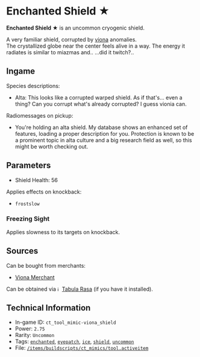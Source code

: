 # Enchanted Shield ★

 **Enchanted Shield ★** is an uncommon cryogenic shield.

A very familiar shield, corrupted by [viona](https://ceterai.github.io/MyEnternia/Wiki/Tags/Viona) anomalies.  
The crystallized globe near the center feels alive in a way. The energy it radiates is similar to miazmas and.. ...did it twitch?..

## Ingame

Species descriptions:

- Alta: This looks like a corrupted warped shield. As if that's... even a thing? Can you corrupt what's already corrupted? I guess vionia can.

Radiomessages on pickup:

- You're holding an alta shield. My database shows an enhanced set of features, loading a proper description for you. Protection is known to be a prominent topic in alta culture and a big research field as well, so this might be worth checking out.

## Parameters

- Shield Health: 56

Applies effects on knockback:

- `frostslow`

### Freezing Sight

Applies slowness to its targets on knockback.

## Sources

Can be bought from merchants:

- [Viona Merchant](https://ceterai.github.io/MyEnternia/Wiki/VionaMerchant)

Can be obtained via <img src="https://steamuserimages-a.akamaihd.net/ugc/263843960696222713/3EC9A7C005541F7D577EBCB8C5736B4EFC9973D6/" alt="icon" width="8" height="12"/> [Tabula Rasa](https://community.playstarbound.com/resources/the-tabula-rasa.3222/) (if you have it installed).

## Technical Information

- In-game ID: `ct_tool_mimic-viona_shield`
- Power: `2.75`
- Rarity: `Uncommon`
- Tags: [`enchanted`](https://ceterai.github.io/MyEnternia/Wiki/Tags/Enchanted), [`eyepatch`](https://ceterai.github.io/MyEnternia/Wiki/Tags/Eyepatch), [`ice`](https://ceterai.github.io/MyEnternia/Wiki/Tags/Ice), [`shield`](https://ceterai.github.io/MyEnternia/Wiki/Tags/Shield), [`uncommon`](https://ceterai.github.io/MyEnternia/Wiki/Tags/Uncommon)
- File: [`/items/buildscripts/ct_mimics/tool.activeitem`](https://github.com/Ceterai/Enternia/blob/main/items/buildscripts/ct_mimics/tool.activeitem)
